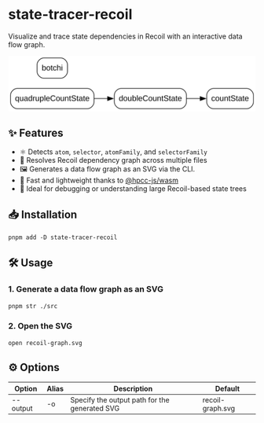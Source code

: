 # state-tracer-recoil

Visualize and trace state dependencies in Recoil with an interactive data flow graph.

<p align="center">
  <img alt="Cover image" src="./src/__tests__/recoil-graph.svg" />
</p>

## ✨ Features

- ⚛️ Detects `atom`, `selector`, `atomFamily`, and `selectorFamily`
- 🔗 Resolves Recoil dependency graph across multiple files
- 🖼️ Generates a data flow graph as an SVG via the CLI.
- 🎯 Fast and lightweight thanks to [@hpcc-js/wasm](https://www.npmjs.com/package/@hpcc-js/wasm)
- 🧠 Ideal for debugging or understanding large Recoil-based state trees

## 📥 Installation

```console
pnpm add -D state-tracer-recoil
```

## 🛠 Usage

### 1. Generate a data flow graph as an SVG

```console
pnpm str ./src
```

### 2. Open the SVG

```console
open recoil-graph.svg
```

## ⚙️ Options

| Option | Alias | Description | Default |
| -------- | ------------- | ------------- | --- |
| --output | -o | Specify the output path for the generated SVG | recoil-graph.svg |
